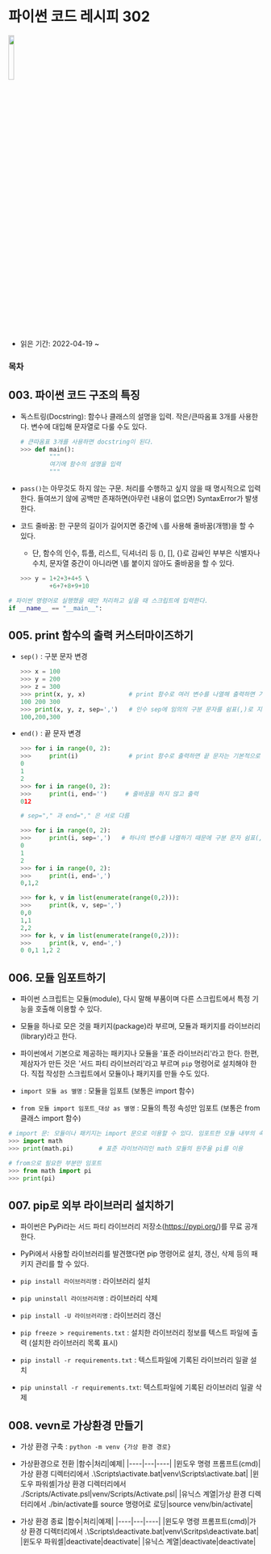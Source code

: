 # 파이썬 코드 레시피 302
<img src="http://image.kyobobook.co.kr/images/book/large/728/l9791191600728.jpg" width="15%" height="15%">

* 읽은 기간: 2022-04-19 ~ 

### 목차

## 003. 파이썬 코드 구조의 특징
- 독스트링(Docstring): 함수나 클래스의 설명을 입력. 작은/큰따옴표 3개를 사용한다. 변수에 대입해 문자열로 다룰 수도 있다.
  ```python
  # 큰따옴표 3개를 사용하면 docstring이 된다.
  >>> def main():
          """
          여기에 함수의 설명을 입력
          """
  ```

- `pass()`는 아무것도 하지 않는 구문. 처리를 수행하고 싶지 않을 때 명시적으로 입력한다. 들여쓰기 않에 공백만 존재하면(아무런 내용이 없으면) SyntaxError가 발생한다.


- 코드 줄바꿈: 한 구문의 길이가 길어지면 중간에 `\`를 사용해 줄바꿈(개행)을 할 수 있다. 
  - 단, 함수의 인수, 튜플, 리스트, 딕셔너리 등 (), [], {}로 감싸인 부부은 식별자나 수치, 문자열 중간이 아니라면 \를 붙이지 않아도 줄바꿈을 할 수 있다.
  ```python 
  >>> y = 1+2+3+4+5 \ 
          +6+7+8+9+10
  ```

```python 
# 파이썬 명령어로 실행했을 때만 처리하고 싶을 때 스크립트에 입력한다.
if __name__ == "__main__":
```

## 005. print 함수의 출력 커스터마이즈하기
- `sep()` : 구분 문자 변경
  ```python
  >>> x = 100
  >>> y = 200
  >>> z = 300
  >>> print(x, y, x)            # print 함수로 여러 변수를 나열해 출력하면 기본적으로 공백으로 출력
  100 200 300
  >>> print(x, y, z, sep=',')   # 인수 sep에 임의의 구분 문자를 쉼표(,)로 지정해서 출력
  100,200,300
  ```

- `end()` : 끝 문자 변경
  ```python
  >>> for i in range(0, 2):
  >>>     print(i)              # print 함수로 출력하면 끝 문자는 기본적으로 줄바꿈 문자가 됨
  0
  1
  2
  >>> for i in range(0, 2):
  >>>     print(i, end='')     # 줄바꿈을 하지 않고 출력
  012
  ```
  
  ```python 
  # sep="," 과 end="," 은 서로 다름
  
  >>> for i in range(0, 2):
  >>>     print(i, sep=',')   # 하나의 변수를 나열하기 때문에 구분 문자 쉼표(,)가 작동하지 않음
  0
  1
  2
  >>> for i in range(0, 2):
  >>>     print(i, end=',')
  0,1,2
  
  >>> for k, v in list(enumerate(range(0,2))):
  >>>     print(k, v, sep=',')
  0,0
  1,1
  2,2
  >>> for k, v in list(enumerate(range(0,2))):
  >>>     print(k, v, end=',')
  0 0,1 1,2 2
  ```
  
## 006. 모듈 임포트하기
- 파이썬 스크립트는 모듈(module), 다시 말해 부품이며 다른 스크립트에서 특정 기능을 호출해 이용할 수 있다.
- 모듈을 하나로 모은 것을 패키지(package)라 부르며, 모듈과 패키지를 라이브러리(library)라고 한다.
- 파이썬에서 기본으로 제공하는 패키지나 모듈을 '표준 라이브러리'라고 한다. 한편, 제삼자가 만든 것은 '서드 파티 라이브러리'라고 부르며 `pip` 명령어로 설치해야 한다. 직접 작성한 스크립트에서 모듈이나 패키지를 만들 수도 있다.

- `import 모듈 as 별명` : 모듈을 임포트                                (보통은 import 함수)
- `from 모듈 import 임포트_대상 as 별명` : 모듈의 특정 속성만 임포트     (보통은 from 클래스 import 함수)


```python
# import 문: 모듈이나 패키지는 import 문으로 이용할 수 있다. 임포트한 모듈 내부의 속성에 접근하고 싶을 때는 마침표(.)로 지정한다.
>>> import math
>>> print(math.pi)       # 표준 라이브러리인 math 모듈의 원주율 pi를 이용

# from으로 필요한 부분만 임포트
>>> from math import pi
>>> print(pi)
```

## 007. pip로 외부 라이브러리 설치하기
- 파이썬은 PyPi라는 서드 파티 라이브러리 저장소(https://pypi.org/)를 무료 공개한다.
- PyPi에서 사용할 라이브러리를 발견했다면 pip 명령어로 설치, 갱신, 삭제 등의 패키지 관리를 할 수 있다.

- `pip install 라이브러리명`          : 라이브러리 설치
- `pip uninstall 라이브러리명`        : 라이브러리 삭제
- `pip install -U 라이브러리명`       : 라이브러리 갱신

- `pip freeze > requirements.txt`    : 설치한 라이브러리 정보를 텍스트 파일에 출력 (설치한 라이브러리 목록 표시)
- `pip install -r requirements.txt`  : 텍스트파일에 기록된 라이브러리 일괄 설치
- `pip uninstall -r requirements.txt`: 텍스트파일에 기록된 라이브러리 일괄 삭제

## 008. vevn로 가상환경 만들기
- 가상 환경 구축     : `python -m venv {가상 환경 경로}`
- 가상환경으로 전환
  |함수|처리|예제|
  |----|---|----|
  |윈도우 명령 프롬프트(cmd)| 가상 환경 디렉터리에서 .\Scripts\activate.bat|venv\Scripts\activate.bat|
  |윈도우 파워셸|가상 환경 디렉터리에서 ./Scripts/Activate.psl|venv/Scripts/Activate.psl|
  |유닉스 계열|가상 환경 디렉터리에서 ./bin/activate를 source 명령어로 로딩|source venv/bin/activate|

- 가상 환경 종료
  |함수|처리|예제|
  |----|---|----|
  |윈도우 명령 프롬프트(cmd)|가상 환경 디렉터리에서 .\Scripts\deactivate.bat|venv\Scritps\deactivate.bat|
  |윈도우 파워셸|deactivate|deactivate|
  |유닉스 계열|deactivate|deactivate|
  
